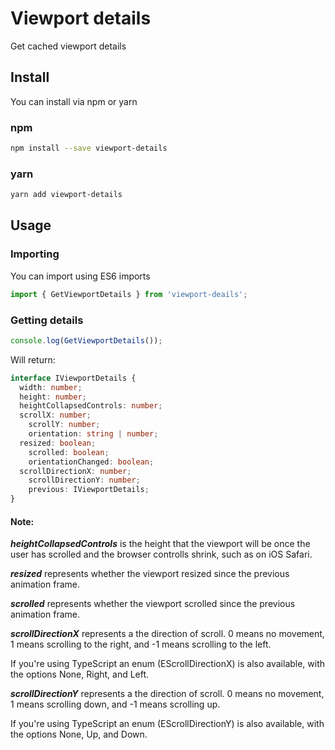 # Viewport details
Get cached viewport details

## Install
You can install via npm or yarn

### npm
```bash
npm install --save viewport-details
```

### yarn
```bash
yarn add viewport-details
```

## Usage

### Importing
You can import using ES6 imports
```javascript
import { GetViewportDetails } from 'viewport-deails';
```
### Getting details
```javascript
console.log(GetViewportDetails());
```
Will return:
```typescript
interface IViewportDetails {
  width: number;
  height: number;
  heightCollapsedControls: number;
  scrollX: number;
	scrollY: number;
	orientation: string | number;
  resized: boolean;
	scrolled: boolean;
	orientationChanged: boolean;
  scrollDirectionX: number;
	scrollDirectionY: number;
	previous: IViewportDetails;
}
```

#### Note:
_**heightCollapsedControls**_ is the height that the viewport will be once the user has scrolled and the browser controlls shrink, such as on iOS Safari.

_**resized**_ represents whether the viewport resized since the previous animation frame.

_**scrolled**_ represents whether the viewport scrolled since the previous animation frame.

_**scrollDirectionX**_ represents a the direction of scroll. 0 means no movement, 1 means scrolling to the right, and -1 means scrolling to the left. 

If you're using TypeScript an enum (EScrollDirectionX) is also available, with the options None, Right, and Left.

_**scrollDirectionY**_ represents a the direction of scroll. 0 means no movement, 1 means scrolling down, and -1 means scrolling up.

If you're using TypeScript an enum (EScrollDirectionY) is also available, with the options None, Up, and Down.
